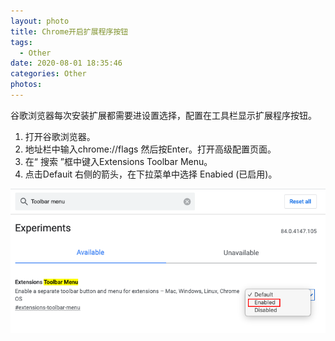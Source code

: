 ```yaml
---
layout: photo
title: Chrome开启扩展程序按钮
tags:
  - Other
date: 2020-08-01 18:35:46
categories: Other
photos:
---
```

谷歌浏览器每次安装扩展都需要进设置选择，配置在工具栏显示扩展程序按钮。
<!--more-->
1. 打开谷歌浏览器。
2. 地址栏中输入chrome://flags 然后按Enter。打开高级配置页面。
3. 在“ 搜索 ”框中键入Extensions Toolbar Menu。
4. 点击Defauit 右侧的箭头，在下拉菜单中选择 Enabied (已启用)。
<img src="/image/Other/Extensions_Toolbar_Menu.png">


